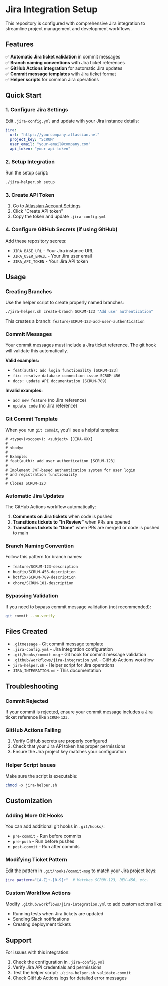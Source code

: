 # Jira Integration Setup

This repository is configured with comprehensive Jira integration to streamline project management and development workflows.

## Features

✅ **Automatic Jira ticket validation** in commit messages  
✅ **Branch naming conventions** with Jira ticket references  
✅ **GitHub Actions integration** for automatic Jira updates  
✅ **Commit message templates** with Jira ticket format  
✅ **Helper scripts** for common Jira operations  

## Quick Start

### 1. Configure Jira Settings

Edit `.jira-config.yml` and update with your Jira instance details:

```yaml
jira:
  url: "https://yourcompany.atlassian.net"
  project_key: "SCRUM"
  user_email: "your-email@company.com"
  api_token: "your-api-token"
```

### 2. Setup Integration

Run the setup script:
```bash
./jira-helper.sh setup
```

### 3. Create API Token

1. Go to [Atlassian Account Settings](https://id.atlassian.com/manage-profile/security/api-tokens)
2. Click "Create API token"
3. Copy the token and update `.jira-config.yml`

### 4. Configure GitHub Secrets (if using GitHub)

Add these repository secrets:
- `JIRA_BASE_URL` - Your Jira instance URL
- `JIRA_USER_EMAIL` - Your Jira user email
- `JIRA_API_TOKEN` - Your Jira API token

## Usage

### Creating Branches

Use the helper script to create properly named branches:
```bash
./jira-helper.sh create-branch SCRUM-123 "Add user authentication"
```

This creates a branch: `feature/SCRUM-123-add-user-authentication`

### Commit Messages

Your commit messages must include a Jira ticket reference. The git hook will validate this automatically.

**Valid examples:**
- `feat(auth): add login functionality [SCRUM-123]`
- `fix: resolve database connection issue SCRUM-456`
- `docs: update API documentation (SCRUM-789)`

**Invalid examples:**
- `add new feature` (no Jira reference)
- `update code` (no Jira reference)

### Git Commit Template

When you run `git commit`, you'll see a helpful template:

```
# <type>(<scope>): <subject> [JIRA-XXX]
#
# <body>
#
# Example:
# feat(auth): add user authentication [SCRUM-123]
# 
# Implement JWT-based authentication system for user login
# and registration functionality
#
# Closes SCRUM-123
```

### Automatic Jira Updates

The GitHub Actions workflow automatically:

1. **Comments on Jira tickets** when code is pushed
2. **Transitions tickets to "In Review"** when PRs are opened
3. **Transitions tickets to "Done"** when PRs are merged or code is pushed to main

### Branch Naming Convention

Follow this pattern for branch names:
- `feature/SCRUM-123-description`
- `bugfix/SCRUM-456-description`
- `hotfix/SCRUM-789-description`
- `chore/SCRUM-101-description`

### Bypassing Validation

If you need to bypass commit message validation (not recommended):
```bash
git commit --no-verify
```

## Files Created

- `.gitmessage` - Git commit message template
- `.jira-config.yml` - Jira integration configuration
- `.git/hooks/commit-msg` - Git hook for commit message validation
- `.github/workflows/jira-integration.yml` - GitHub Actions workflow
- `jira-helper.sh` - Helper script for Jira operations
- `JIRA_INTEGRATION.md` - This documentation

## Troubleshooting

### Commit Rejected
If your commit is rejected, ensure your commit message includes a Jira ticket reference like `SCRUM-123`.

### GitHub Actions Failing
1. Verify GitHub secrets are properly configured
2. Check that your Jira API token has proper permissions
3. Ensure the Jira project key matches your configuration

### Helper Script Issues
Make sure the script is executable:
```bash
chmod +x jira-helper.sh
```

## Customization

### Adding More Git Hooks

You can add additional git hooks in `.git/hooks/`:
- `pre-commit` - Run before commits
- `pre-push` - Run before pushes
- `post-commit` - Run after commits

### Modifying Ticket Pattern

Edit the pattern in `.git/hooks/commit-msg` to match your Jira project keys:
```bash
jira_pattern="[A-Z]+-[0-9]+"  # Matches SCRUM-123, DEV-456, etc.
```

### Custom Workflow Actions

Modify `.github/workflows/jira-integration.yml` to add custom actions like:
- Running tests when Jira tickets are updated
- Sending Slack notifications
- Creating deployment tickets

## Support

For issues with this integration:
1. Check the configuration in `.jira-config.yml`
2. Verify Jira API credentials and permissions
3. Test the helper script: `./jira-helper.sh validate-commit`
4. Check GitHub Actions logs for detailed error messages
